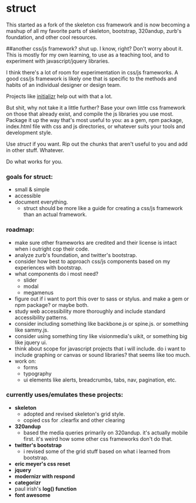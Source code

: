 # struct
This started as a fork of the skeleton css framework and is now becoming a mashup of all my favorite parts of skeleton, bootstrap, 320andup, zurb's foundation, and other cool resources.

##another css/js framework? shut up.
I know, right? Don't worry about it.  
This is mostly for my own learning, to use as a teaching tool, and to experiment with javascript/jquery libraries.  

I think there's a lot of room for experimentation in css/js frameworks. A good css/js framework is likely one that is specific to the methods and habits of an individual designer or design team.

Projects like [initializr](http://www.initializr.com/) help out with that a lot.  

But shit, why not take it a little further? Base your own little css framework on those that already exist, and compile the js libraries you use most. Package it up the way that's most useful to you: as a gem, npm package, index.html file with css and js directories, or whatever suits your tools and development style.  

Use _struct_ if you want. Rip out the chunks that aren't useful to you and add in other stuff. Whatever.

Do what works for you.  

### goals for struct:
- small & simple  
- accessible 
- document everything. 
  - struct should be more like a guide for creating a css/js framework than an actual framework.  

### roadmap:
- make sure other frameworks are credited and their license is intact when i outright cop their code.
- analyze zurb's foundation, and twitter's bootstrap.
- consider how best to approach css/js components based on my experiences with bootstrap.
- what components do i most need?
  - slider
  - modal
  - megamenus
- figure out if i want to port this over to sass or stylus. and make a gem or npm package? or maybe both. 
- study web accessibility more thoroughly and include standard accessibility patterns.
- consider including something like backbone.js or spine.js. or something like sammy.js.
- consider using something tiny like visionmedia's uikit, or something big like jquery ui.
- think about scope for javascript projects that i will include. do i want to include graphing or canvas or sound libraries? that seems like too much.
- work on:  
  - forms
  - typography
  - ui elements like alerts, breadcrumbs, tabs, nav, pagination, etc.

### currently uses/emulates these projects:
- __skeleton__
  - adopted and revised skeleton's grid style.
  - copied css for .clearfix and other clearing
- __320andup__
  - based the media queries primarily on 320andup. it's actually mobile first. it's weird how some other css frameworks don't do that.
- __twitter's bootstrap__ 
  - i revised some of the grid stuff based on what i learned from bootstrap.
- __eric meyer's css reset__
- __jquery__
- __modernizr with respond__
- __categorizr__
- paul irish's __log() function__
- __font awesome__
